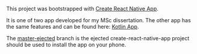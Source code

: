 This project was bootstrapped with [Create React Native App](https://github.com/react-community/create-react-native-app).

It is one of two app developed for my MSc dissertation. 
The other app has the same features and can be found here: [Kotlin App](https://github.com/MrStobbart/lyric-quiz-kotlin).

The [master-ejected](https://github.com/MrStobbart/lyric-quiz-react-native/tree/master-ejected) branch is the ejected create-react-native-app project should be used to install the app on your phone.


